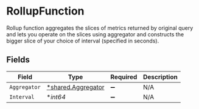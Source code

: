 # RollupFunction

Rollup function aggregates the slices of metrics returned by original query and lets you operate on the slices using aggregator and constructs the bigger slice of your choice of interval (specified in seconds).


## Fields

| Field                                                   | Type                                                    | Required                                                | Description                                             |
| ------------------------------------------------------- | ------------------------------------------------------- | ------------------------------------------------------- | ------------------------------------------------------- |
| `Aggregator`                                            | [*shared.Aggregator](../../models/shared/aggregator.md) | :heavy_minus_sign:                                      | N/A                                                     |
| `Interval`                                              | **int64*                                                | :heavy_minus_sign:                                      | N/A                                                     |